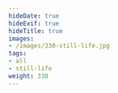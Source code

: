 ```yaml
---
hideDate: true
hideExif: true
hideTitle: true
images:
- /images/330-still-life.jpg
tags:
- all
- still-life
weight: 330
---
```

